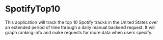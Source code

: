 # SpotifyTop10
This application will track the top 10 Spotify tracks in the United States over an extended period of time through a daily manual backend request. It will graph ranking info and make requests for more data when users specify.
